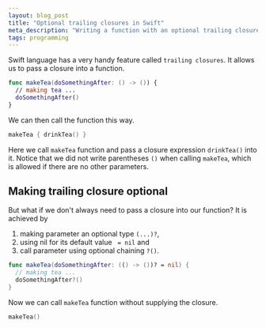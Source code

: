 ```yaml
---
layout: blog_post
title: "Optional trailing closures in Swift"
meta_description: "Writing a function with an optional trailing closure in Swift language."
tags: programming
---
```


Swift language has a very handy feature called `trailing closures`.
It allows us to pass a closure into a function.

```swift
func makeTea(doSomethingAfter: () -> ()) {
  // making tea ...
  doSomethingAfter()
}
```

We can then call the function this way.

```swift
makeTea { drinkTea() }
```

Here we call `makeTea` function and pass a closure expression `drinkTea()` into it.
Notice that we did not write parentheses `()` when calling `makeTea`, which
is allowed if there are no other parameters.

## Making trailing closure optional

But what if we don't always need to pass a closure into our function?
It is achieved by

1. making parameter an optional type `(...)?`,
2. using nil for its default value ` = nil` and
3. call parameter using optional chaining `?()`.

```swift
func makeTea(doSomethingAfter: (() -> ())? = nil) {
  // making tea ...
  doSomethingAfter?()
}
```

Now we can call `makeTea` function without supplying the closure.

```swift
makeTea()
```